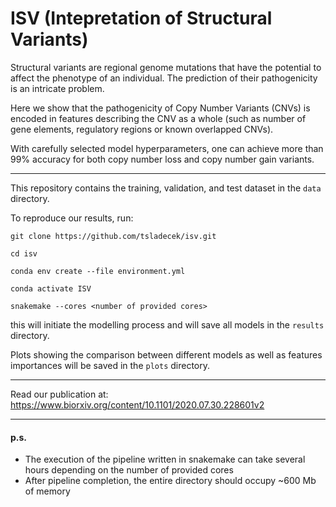 # ISV (Intepretation of Structural Variants)

Structural variants are regional genome mutations that have the potential to affect
the phenotype of an individual. The prediction of their pathogenicity is
an intricate problem.

Here we show that the pathogenicity of Copy Number Variants (CNVs) is encoded
in features describing the CNV as a whole (such as number of gene elements,
regulatory regions or known overlapped CNVs).

With carefully selected model hyperparameters, one can achieve more than
99% accuracy for both copy number loss and copy number gain variants.

---
This repository contains the training, validation, and test dataset in the `data` directory.

To reproduce our results, run:

```
git clone https://github.com/tsladecek/isv.git

cd isv

conda env create --file environment.yml

conda activate ISV

snakemake --cores <number of provided cores>
```

this will initiate the modelling process and will save all models in the
`results` directory.

Plots showing the comparison between different models as well as features
importances will be saved in the `plots` directory.

---
Read our publication at:
https://www.biorxiv.org/content/10.1101/2020.07.30.228601v2

---
#### p.s.
- The execution of the pipeline written in snakemake can take several hours
depending on the number of provided cores
- After pipeline completion, the entire directory should occupy ~600 Mb of
  memory 
